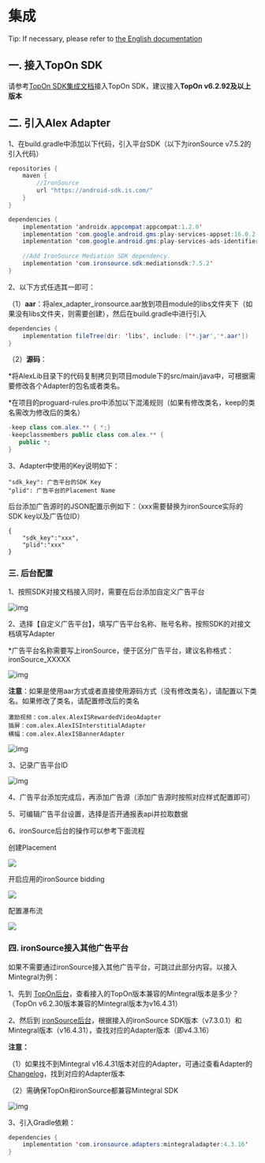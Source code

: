 # 集成

Tip: If necessary, please refer to [the English documentation](https://github.com/Alex-only/AlexIronSourceDemo_Android/blob/main/README_EN.md)

## 一. 接入TopOn SDK

请参考[TopOn SDK集成文档](https://docs.toponad.com/#/zh-cn/android/android_doc/android_sdk_config_access)接入TopOn SDK，建议接入**TopOn v6.2.92及以上版本**



## 二. 引入Alex Adapter

1、在build.gradle中添加以下代码，引入平台SDK（以下为ironSource v7.5.2的引入代码）

```java
repositories {
    maven {
        //IronSource
        url "https://android-sdk.is.com/"
    }
}

dependencies {
    implementation 'androidx.appcompat:appcompat:1.2.0'
    implementation 'com.google.android.gms:play-services-appset:16.0.2'
    implementation 'com.google.android.gms:play-services-ads-identifier:18.0.1'
    
    //Add IronSource Mediation SDK dependency.
    implementation 'com.ironsource.sdk:mediationsdk:7.5.2'
}
```

2、以下方式任选其一即可：

（1）**aar**：将alex_adapter_ironsource.aar放到项目module的libs文件夹下（如果没有libs文件夹，则需要创建），然后在build.gradle中进行引入

```java
dependencies {
    implementation fileTree(dir: 'libs', include: ['*.jar','*.aar'])
}
```

（2）**源码**：

*将AlexLib目录下的代码复制拷贝到项目module下的src/main/java中，可根据需要修改各个Adapter的包名或者类名。

*在项目的proguard-rules.pro中添加以下混淆规则（如果有修改类名，keep的类名需改为修改后的类名）

```java
-keep class com.alex.** { *;}
-keepclassmembers public class com.alex.** {
   public *;
}
```

3、Adapter中使用的Key说明如下：

```
"sdk_key": 广告平台的SDK Key
"plid": 广告平台的Placement Name
```

后台添加广告源时的JSON配置示例如下：（xxx需要替换为ironSource实际的SDK key以及广告位ID）

```
{
    "sdk_key":"xxx",
    "plid":"xxx"
}
```



### 三. 后台配置

1、按照SDK对接文档接入同时，需要在后台添加自定义广告平台

![img](img/image1.png)

2、选择【自定义广告平台】，填写广告平台名称、账号名称，按照SDK的对接文档填写Adapter

*广告平台名称需要写上ironSource，便于区分广告平台，建议名称格式：ironSource_XXXXX

![img](img/image2.png)

**注意**：如果是使用aar方式或者直接使用源码方式（没有修改类名），请配置以下类名。如果修改了类名，请配置修改后的类名

```
激励视频：com.alex.AlexISRewardedVideoAdapter
插屏：com.alex.AlexISInterstitialAdapter
横幅：com.alex.AlexISBannerAdapter
```

![img](img/image3.png)

3、记录广告平台ID

![img](img/image4.png)

4、广告平台添加完成后，再添加广告源（添加广告源时按照对应样式配置即可）

5、可编辑广告平台设置，选择是否开通报表api并拉取数据

6、ironSource后台的操作可以参考下面流程

创建Placement

![](img/create_placement.png)

开启应用的ironSource bidding

![](img/open_bidding.png)

配置瀑布流

![](img/setup_waterfall.png)



### 四. ironSource接入其他广告平台

如果不需要通过ironSource接入其他广告平台，可跳过此部分内容。以接入Mintegral为例：

1、先到 [TopOn后台](https://docs.toponad.com/#/zh-cn/android/download/package)，查看接入的TopOn版本兼容的Mintegral版本是多少？（TopOn v6.2.30版本兼容的Mintegral版本为v16.4.31）

2、然后到 [ironSource后台](https://developers.is.com/ironsource-mobile/android/mediation-networks-android/#step-2)，根据接入的ironSource SDK版本（v7.3.0.1）和Mintegral版本（v16.4.31），查找对应的Adapter版本（即v4.3.16）

**注意：**

（1）如果找不到Mintegral v16.4.31版本对应的Adapter，可通过查看Adapter的[Changelog](https://developers.is.com/ironsource-mobile/android/mintegral-change-log/)，找到对应的Adapter版本

（2）需确保TopOn和ironSource都兼容Mintegral SDK

![img](img/image5.png)

3、引入Gradle依赖：

```java
dependencies {
    implementation 'com.ironsource.adapters:mintegraladapter:4.3.16'
}
```

